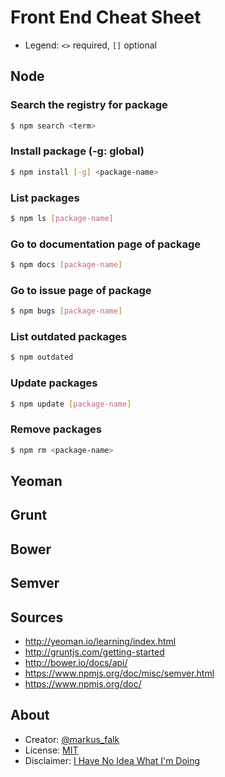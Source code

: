 # Front End Cheat Sheet

* Legend: `<>` required, `[]` optional

## Node

### Search the registry for package

```bash
$ npm search <term>
```

### Install package (-g: global)

```bash
$ npm install [-g] <package-name>
```

### List packages

```bash
$ npm ls [package-name]
```

### Go to documentation page of package

```bash
$ npm docs [package-name]
```

### Go to issue page of package

```bash
$ npm bugs [package-name]
```

### List outdated packages

```bash
$ npm outdated
```

### Update packages

```bash
$ npm update [package-name]
```

### Remove packages

```bash
$ npm rm <package-name>
```

## Yeoman

## Grunt

## Bower

## Semver

## Sources

* http://yeoman.io/learning/index.html
* http://gruntjs.com/getting-started
* http://bower.io/docs/api/
* https://www.npmjs.org/doc/misc/semver.html
* https://www.npmjs.org/doc/

## About

* Creator: [@markus_falk](https://twitter.com/markus_falk)
* License: [MIT](https://tldrlegal.com/license/mit-license)
* Disclaimer: [I Have No Idea What I'm Doing](http://i.minus.com/ibxEw6l6IvBlwd.jpg)
